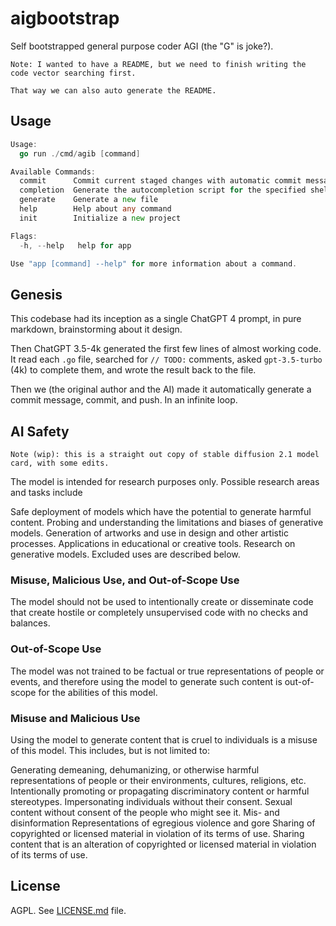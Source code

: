 # aigbootstrap

Self bootstrapped general purpose coder AGI (the "G" is joke?).

    Note: I wanted to have a README, but we need to finish writing the code vector searching first.
    
    That way we can also auto generate the README.

## Usage

```go
Usage:
  go run ./cmd/agib [command]

Available Commands:
  commit      Commit current staged changes with automatic commit message.
  completion  Generate the autocompletion script for the specified shell
  generate    Generate a new file
  help        Help about any command
  init        Initialize a new project

Flags:
  -h, --help   help for app

Use "app [command] --help" for more information about a command.
```

## Genesis

This codebase had its inception as a single ChatGPT 4 prompt, in pure markdown, brainstorming about it design.

Then ChatGPT 3.5-4k generated the first few lines of almost working code.
It read each `.go` file, searched for `// TODO:` comments, asked `gpt-3.5-turbo` (4k) to complete them, and wrote the result back to the file.

Then we (the original author and the AI) made it automatically generate a commit message, commit, and push. In an infinite loop.

## AI Safety

    Note (wip): this is a straight out copy of stable diffusion 2.1 model card, with some edits.

The model is intended for research purposes only. Possible research areas and tasks include

Safe deployment of models which have the potential to generate harmful content.
Probing and understanding the limitations and biases of generative models.
Generation of artworks and use in design and other artistic processes.
Applications in educational or creative tools.
Research on generative models.
Excluded uses are described below.


### Misuse, Malicious Use, and Out-of-Scope Use

The model should not be used to intentionally create or disseminate code that create hostile or completely unsupervised code with no checks and balances.

### Out-of-Scope Use

The model was not trained to be factual or true representations of people or events, and therefore using the model to generate such content is out-of-scope for the abilities of this model.


### Misuse and Malicious Use

Using the model to generate content that is cruel to individuals is a misuse of this model. This includes, but is not limited to:

Generating demeaning, dehumanizing, or otherwise harmful representations of people or their environments, cultures, religions, etc.
Intentionally promoting or propagating discriminatory content or harmful stereotypes.
Impersonating individuals without their consent.
Sexual content without consent of the people who might see it.
Mis- and disinformation
Representations of egregious violence and gore
Sharing of copyrighted or licensed material in violation of its terms of use.
Sharing content that is an alteration of copyrighted or licensed material in violation of its terms of use.

## License

AGPL. See [LICENSE.md](LICENSE.md) file.

